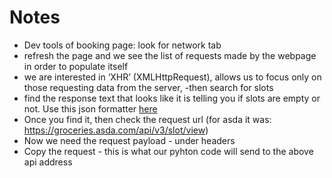 # Notes

  - Dev tools of booking page: look for network tab
  - refresh the page and we see the list of requests made by the webpage
  in order to populate itself
  - we are interested in ‘XHR’ (XMLHttpRequest), allows us to focus only on
  those requesting data from the server,
  -then search for slots
  - find the response text that looks like it is telling you if slots are
  empty or not. Use this json formatter [here][json-f]
  - Once you find it, then check the request url (for asda it was:
  https://groceries.asda.com/api/v3/slot/view)
  - Now we need the request payload - under headers
  - Copy the request - this is what our pyhton code will send to the
  above api address



[json-f]:http://jsonviewer.stack.hu/